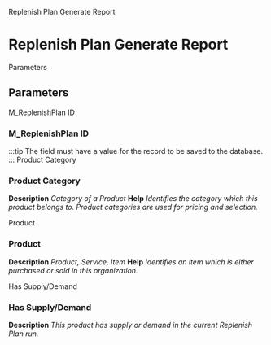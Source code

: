 
Replenish Plan Generate Report
# Replenish Plan Generate Report



Parameters
## Parameters


M_ReplenishPlan ID
### M_ReplenishPlan ID


:::tip
The field must have a value for the record to be saved to the database.
:::
Product Category
### Product Category

**Description**
 *Category of a Product*
**Help**
 *Identifies the category which this product belongs to.  Product categories are used for pricing and selection.*

Product
### Product

**Description**
 *Product, Service, Item*
**Help**
 *Identifies an item which is either purchased or sold in this organization.*

Has Supply/Demand
### Has Supply/Demand

**Description**
 *This product has supply or demand in the current Replenish Plan run.*
